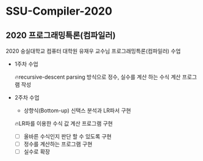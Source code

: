 # SSU-Compiler-2020

## 2020 프로그래밍특론(컴파일러)

2020 숭실대학교 컴퓨터 대학원 유재우 교수님 프로그래밍특론(컴파일러) 수업

- 1주차 수업

  🔥recursive-descent parsing 방식으로 정수, 실수를 계산 하는 수식 계산 프로그램 작성

- 2주차 수업

  - 상향식(Bottom-up) 신택스 분석과 LR파서 구현

  🔥LR파를 이용한 수식 값 계산 프로그램 구현

  - [ ] 올바른 수식인지 판단 할 수 있도록 구현
  - [ ] 정수를 계산하는 프로그램 구현
  - [ ] 실수로 확장
